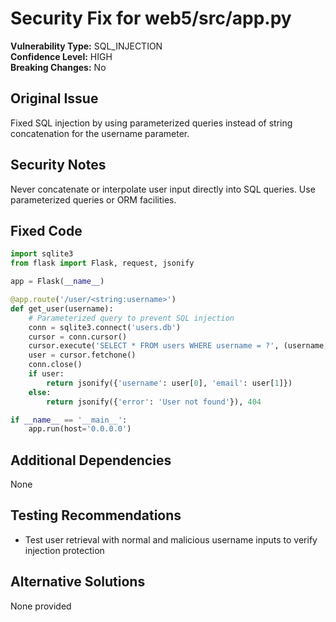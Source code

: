 # Security Fix for web5/src/app.py

**Vulnerability Type:** SQL_INJECTION  
**Confidence Level:** HIGH  
**Breaking Changes:** No

## Original Issue
Fixed SQL injection by using parameterized queries instead of string concatenation for the username parameter.

## Security Notes
Never concatenate or interpolate user input directly into SQL queries. Use parameterized queries or ORM facilities.

## Fixed Code
```py
import sqlite3
from flask import Flask, request, jsonify

app = Flask(__name__)

@app.route('/user/<string:username>')
def get_user(username):
    # Parameterized query to prevent SQL injection
    conn = sqlite3.connect('users.db')
    cursor = conn.cursor()
    cursor.execute('SELECT * FROM users WHERE username = ?', (username,))
    user = cursor.fetchone()
    conn.close()
    if user:
        return jsonify({'username': user[0], 'email': user[1]})
    else:
        return jsonify({'error': 'User not found'}), 404

if __name__ == '__main__':
    app.run(host='0.0.0.0')

```

## Additional Dependencies
None

## Testing Recommendations
- Test user retrieval with normal and malicious username inputs to verify injection protection

## Alternative Solutions
None provided
